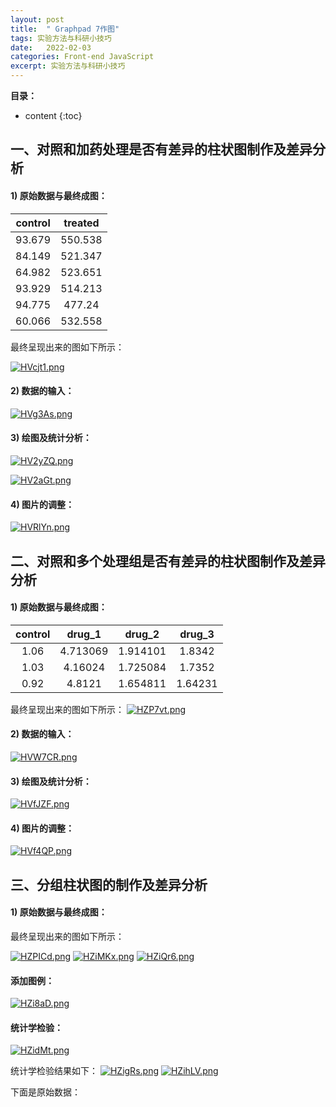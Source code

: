 ```yaml
---
layout: post
title:  " Graphpad 7作图"
tags: 实验方法与科研小技巧
date:   2022-02-03
categories: Front-end JavaScript
excerpt: 实验方法与科研小技巧
---
```



**目录：**

* content
{:toc}


## 一、对照和加药处理是否有差异的柱状图制作及差异分析

#### 1) 原始数据与最终成图：

| control|treated   |
| :----: | :------: |
| 93.679 |  550.538 |
| 84.149 |  521.347 |
| 64.982 |  523.651 |
| 93.929 |  514.213 |
| 94.775 |  477.24  |
| 60.066 |  532.558 |

最终呈现出来的图如下所示：

[![HVcjt1.png](https://s4.ax1x.com/2022/02/03/HVcjt1.png)](https://imgtu.com/i/HVcjt1)


#### 2) 数据的输入：
[![HVg3As.png](https://s4.ax1x.com/2022/02/03/HVg3As.png)](https://imgtu.com/i/HVg3As)

#### 3) 绘图及统计分析：
[![HV2yZQ.png](https://s4.ax1x.com/2022/02/03/HV2yZQ.png)](https://imgtu.com/i/HV2yZQ)

[![HV2aGt.png](https://s4.ax1x.com/2022/02/03/HV2aGt.png)](https://imgtu.com/i/HV2aGt)

#### 4) 图片的调整：
[![HVRlYn.png](https://s4.ax1x.com/2022/02/03/HVRlYn.png)](https://imgtu.com/i/HVRlYn)




## 二、对照和多个处理组是否有差异的柱状图制作及差异分析

#### 1) 原始数据与最终成图：

| control|drug_1  |drug_2 |drug_3  |
| :----: | :-----: | :----: | :-----: |
| 1.06 |  4.713069 |1.914101 | 1.8342 |
| 1.03 |  4.16024 |1.725084 |  1.7352 |
| 0.92 |  4.8121 |1.654811 |  1.64231 |

最终呈现出来的图如下所示：
[![HZP7vt.png](https://s4.ax1x.com/2022/02/03/HZP7vt.png)](https://imgtu.com/i/HZP7vt)

#### 2) 数据的输入：
[![HVW7CR.png](https://s4.ax1x.com/2022/02/03/HVW7CR.png)](https://imgtu.com/i/HVW7CR)

#### 3) 绘图及统计分析：
[![HVfJZF.png](https://s4.ax1x.com/2022/02/03/HVfJZF.png)](https://imgtu.com/i/HVfJZF)

#### 4) 图片的调整：
[![HVf4QP.png](https://s4.ax1x.com/2022/02/03/HVf4QP.png)](https://imgtu.com/i/HVf4QP)


## 三、分组柱状图的制作及差异分析

#### 1) 原始数据与最终成图：
最终呈现出来的图如下所示：

[![HZPICd.png](https://s4.ax1x.com/2022/02/03/HZPICd.png)](https://imgtu.com/i/HZPICd)
[![HZiMKx.png](https://s4.ax1x.com/2022/02/04/HZiMKx.png)](https://imgtu.com/i/HZiMKx)
[![HZiQr6.png](https://s4.ax1x.com/2022/02/04/HZiQr6.png)](https://imgtu.com/i/HZiQr6) 

#### 添加图例：
[![HZi8aD.png](https://s4.ax1x.com/2022/02/04/HZi8aD.png)](https://imgtu.com/i/HZi8aD)

#### 统计学检验：
[![HZidMt.png](https://s4.ax1x.com/2022/02/04/HZidMt.png)](https://imgtu.com/i/HZidMt)

统计学检验结果如下：
[![HZigRs.png](https://s4.ax1x.com/2022/02/04/HZigRs.png)](https://imgtu.com/i/HZigRs)
[![HZihLV.png](https://s4.ax1x.com/2022/02/04/HZihLV.png)](https://imgtu.com/i/HZihLV)

下面是原始数据：
